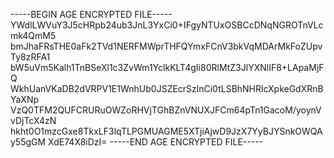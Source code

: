 -----BEGIN AGE ENCRYPTED FILE-----
YWdlLWVuY3J5cHRpb24ub3JnL3YxCi0+IFgyNTUxOSBCcDNqNGROTnVLcmk4QmM5
bmJhaFRsTHE0aFk2TVd1NERFMWprTHFQYmxFCnV3bkVqMDArMkFoZUpvTy8zRFA1
bW5uVm5Kalh1TnBSeXl1c3ZvWm1YclkKLT4gIi80RlMtZ3JlYXNlIF8+LApaMjFQ
WkhUanVKaDB2dVRPV1E1WnhUb0JSZEcrSzlnCi0tLSBhNHRlcXpkeGdXRnBYaXNp
VzQ0TFM2QUFCRURuOWZoRHVjTGhBZnVNUXJFCm64pTn1GacoM/yoynVvDjTcX4zN
hkht0O1mzcGxe8TkxLF3lqTLPGMUAGME5XTjiAjwD9JzX7YyBJYSnkOWQAy55gGM
XdE74X8iDzI=
-----END AGE ENCRYPTED FILE-----
